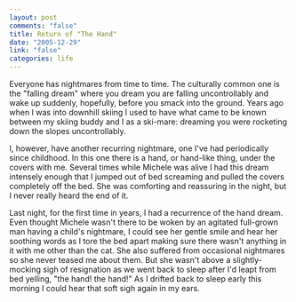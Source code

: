 ```yaml
--- 
layout: post
comments: "false"
title: Return of "The Hand"
date: "2005-12-29"
link: "false"
categories: life
---
```

Everyone has nightmares from time to time. The culturally common one is the "falling dream" where you dream you are falling uncontrollably and wake up suddenly, hopefully, before you smack into the ground. Years ago when I was into downhill skiing I used to have what came to be known between my skiing buddy and I as a ski-mare: dreaming you were rocketing down the slopes uncontrollably.

I, however, have another recurring nightmare, one I've had periodically since childhood. In this one there is a hand, or hand-like thing, under the covers with me. Several times while Michele was alive I had this dream intensely enough that I jumped out of bed screaming and pulled the covers completely off the bed. She was comforting and reassuring in the night, but I never really heard the end of it.

Last night, for the first time in years, I had a recurrence of the hand dream. Even thought Michele wasn't there to be woken by an agitated full-grown man having a child's nightmare, I could see her gentle smile and hear her soothing words as I tore the bed apart making sure there wasn't anything in it with me other than the cat. She also suffered from occasional nightmares so she never teased me about them. But she wasn't above a slightly-mocking sigh of resignation as we went back to sleep after I'd leapt from bed yelling, "the hand! the hand!" As I drifted back to sleep early this morning I could hear that soft sigh again in my ears.
